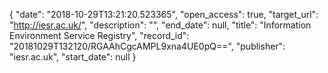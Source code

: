 {
  "date": "2018-10-29T13:21:20.523365", 
  "open_access": true, 
  "target_url": "http://iesr.ac.uk/", 
  "description": "", 
  "end_date": null, 
  "title": "Information Environment Service Registry", 
  "record_id": "20181029T132120/RGAAhCgcAMPL9xna4UE0pQ==", 
  "publisher": "iesr.ac.uk", 
  "start_date": null
}

